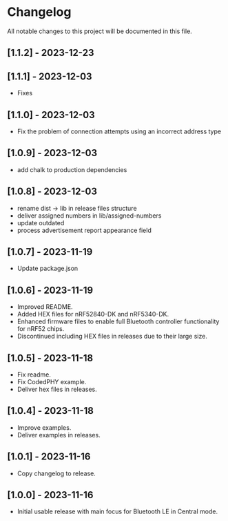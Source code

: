 # Changelog

All notable changes to this project will be documented in this file.

## [1.1.2] - 2023-12-23

## [1.1.1] - 2023-12-03

- Fixes

## [1.1.0] - 2023-12-03

- Fix the problem of connection attempts using an incorrect address type

## [1.0.9] - 2023-12-03

- add chalk to production dependencies

## [1.0.8] - 2023-12-03

- rename dist -> lib in release files structure
- deliver assigned numbers in lib/assigned-numbers
- update outdated
- process advertisement report appearance field

## [1.0.7] - 2023-11-19

- Update package.json

## [1.0.6] - 2023-11-19

- Improved README.
- Added HEX files for nRF52840-DK and nRF5340-DK.
- Enhanced firmware files to enable full Bluetooth controller functionality for nRF52 chips.
- Discontinued including HEX files in releases due to their large size.

## [1.0.5] - 2023-11-18

- Fix readme.
- Fix CodedPHY example.
- Deliver hex files in releases.

## [1.0.4] - 2023-11-18

- Improve examples.
- Deliver examples in releases.

## [1.0.1] - 2023-11-16

- Copy changelog to release.

## [1.0.0] - 2023-11-16

- Initial usable release with main focus for Bluetooth LE in Central mode.
